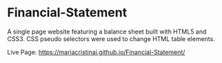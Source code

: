 # Financial-Statement
A single page website featuring a balance sheet built with HTML5 and CSS3.
CSS pseudo selectors were used to change HTML table elements.

Live Page: https://mariacristinai.github.io/Financial-Statement/
